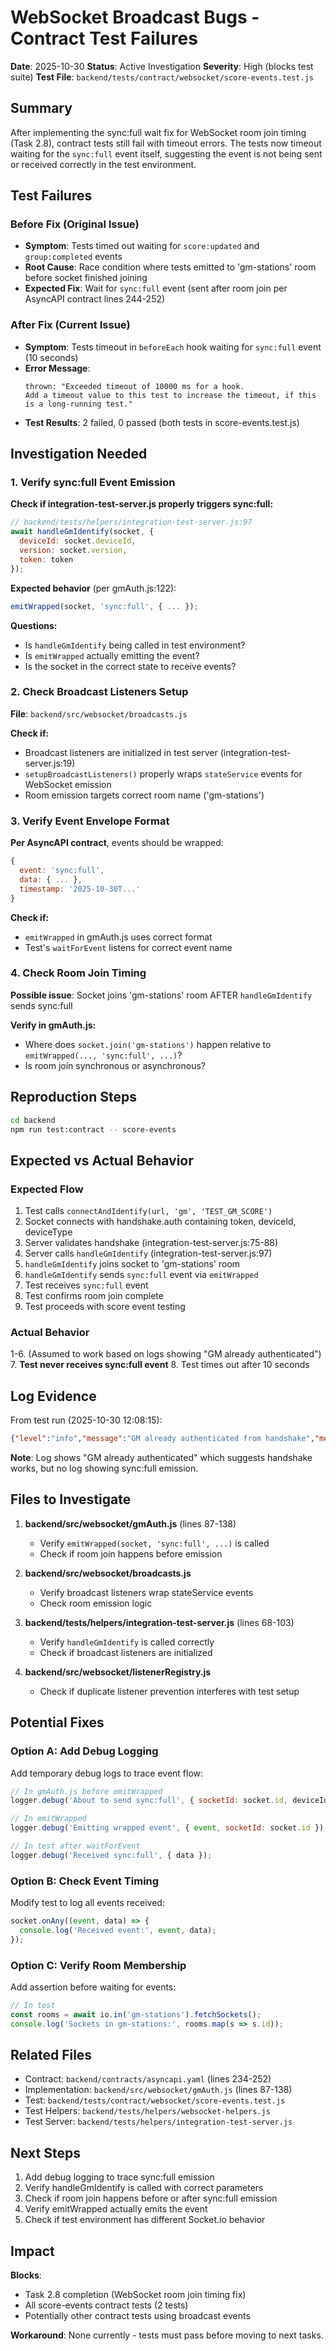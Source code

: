 # WebSocket Broadcast Bugs - Contract Test Failures

**Date**: 2025-10-30
**Status**: Active Investigation
**Severity**: High (blocks test suite)
**Test File**: `backend/tests/contract/websocket/score-events.test.js`

## Summary

After implementing the sync:full wait fix for WebSocket room join timing (Task 2.8), contract tests still fail with timeout errors. The tests now timeout waiting for the `sync:full` event itself, suggesting the event is not being sent or received correctly in the test environment.

## Test Failures

### Before Fix (Original Issue)
- **Symptom**: Tests timed out waiting for `score:updated` and `group:completed` events
- **Root Cause**: Race condition where tests emitted to 'gm-stations' room before socket finished joining
- **Expected Fix**: Wait for `sync:full` event (sent after room join per AsyncAPI contract lines 244-252)

### After Fix (Current Issue)
- **Symptom**: Tests timeout in `beforeEach` hook waiting for `sync:full` event (10 seconds)
- **Error Message**:
  ```
  thrown: "Exceeded timeout of 10000 ms for a hook.
  Add a timeout value to this test to increase the timeout, if this is a long-running test."
  ```
- **Test Results**: 2 failed, 0 passed (both tests in score-events.test.js)

## Investigation Needed

### 1. Verify sync:full Event Emission

**Check if integration-test-server.js properly triggers sync:full:**
```javascript
// backend/tests/helpers/integration-test-server.js:97
await handleGmIdentify(socket, {
  deviceId: socket.deviceId,
  version: socket.version,
  token: token
});
```

**Expected behavior** (per gmAuth.js:122):
```javascript
emitWrapped(socket, 'sync:full', { ... });
```

**Questions:**
- Is `handleGmIdentify` being called in test environment?
- Is `emitWrapped` actually emitting the event?
- Is the socket in the correct state to receive events?

### 2. Check Broadcast Listeners Setup

**File**: `backend/src/websocket/broadcasts.js`

**Check if:**
- Broadcast listeners are initialized in test server (integration-test-server.js:19)
- `setupBroadcastListeners()` properly wraps `stateService` events for WebSocket emission
- Room emission targets correct room name ('gm-stations')

### 3. Verify Event Envelope Format

**Per AsyncAPI contract**, events should be wrapped:
```javascript
{
  event: 'sync:full',
  data: { ... },
  timestamp: '2025-10-30T...'
}
```

**Check if:**
- `emitWrapped` in gmAuth.js uses correct format
- Test's `waitForEvent` listens for correct event name

### 4. Check Room Join Timing

**Possible issue**: Socket joins 'gm-stations' room AFTER `handleGmIdentify` sends sync:full

**Verify in gmAuth.js:**
- Where does `socket.join('gm-stations')` happen relative to `emitWrapped(..., 'sync:full', ...)`?
- Is room join synchronous or asynchronous?

## Reproduction Steps

```bash
cd backend
npm run test:contract -- score-events
```

## Expected vs Actual Behavior

### Expected Flow
1. Test calls `connectAndIdentify(url, 'gm', 'TEST_GM_SCORE')`
2. Socket connects with handshake.auth containing token, deviceId, deviceType
3. Server validates handshake (integration-test-server.js:75-88)
4. Server calls `handleGmIdentify` (integration-test-server.js:97)
5. `handleGmIdentify` joins socket to 'gm-stations' room
6. `handleGmIdentify` sends `sync:full` event via `emitWrapped`
7. Test receives `sync:full` event
8. Test confirms room join complete
9. Test proceeds with score event testing

### Actual Behavior
1-6. (Assumed to work based on logs showing "GM already authenticated")
7. **Test never receives sync:full event**
8. Test times out after 10 seconds

## Log Evidence

From test run (2025-10-30 12:08:15):
```json
{"level":"info","message":"GM already authenticated from handshake","metadata":{"metadata":{"deviceId":"TEST_GM_VIDEO","service":"aln-orchestrator","socketId":"AxEntiaKdZyOxQWTAAAB"}},"timestamp":"2025-10-30 12:08:15.293"}
```

**Note**: Log shows "GM already authenticated" which suggests handshake works, but no log showing sync:full emission.

## Files to Investigate

1. **backend/src/websocket/gmAuth.js** (lines 87-138)
   - Verify `emitWrapped(socket, 'sync:full', ...)` is called
   - Check if room join happens before emission

2. **backend/src/websocket/broadcasts.js**
   - Verify broadcast listeners wrap stateService events
   - Check room emission logic

3. **backend/tests/helpers/integration-test-server.js** (lines 68-103)
   - Verify `handleGmIdentify` is called correctly
   - Check if broadcast listeners are initialized

4. **backend/src/websocket/listenerRegistry.js**
   - Check if duplicate listener prevention interferes with test setup

## Potential Fixes

### Option A: Add Debug Logging
Add temporary debug logs to trace event flow:
```javascript
// In gmAuth.js before emitWrapped
logger.debug('About to send sync:full', { socketId: socket.id, deviceId });

// In emitWrapped
logger.debug('Emitting wrapped event', { event, socketId: socket.id });

// In test after waitForEvent
logger.debug('Received sync:full', { data });
```

### Option B: Check Event Timing
Modify test to log all events received:
```javascript
socket.onAny((event, data) => {
  console.log('Received event:', event, data);
});
```

### Option C: Verify Room Membership
Add assertion before waiting for events:
```javascript
// In test
const rooms = await io.in('gm-stations').fetchSockets();
console.log('Sockets in gm-stations:', rooms.map(s => s.id));
```

## Related Files

- Contract: `backend/contracts/asyncapi.yaml` (lines 234-252)
- Implementation: `backend/src/websocket/gmAuth.js` (lines 87-138)
- Test: `backend/tests/contract/websocket/score-events.test.js`
- Test Helpers: `backend/tests/helpers/websocket-helpers.js`
- Test Server: `backend/tests/helpers/integration-test-server.js`

## Next Steps

1. Add debug logging to trace sync:full emission
2. Verify handleGmIdentify is called with correct parameters
3. Check if room join happens before or after sync:full emission
4. Verify emitWrapped actually emits the event
5. Check if test environment has different Socket.io behavior

## Impact

**Blocks**:
- Task 2.8 completion (WebSocket room join timing fix)
- All score-events contract tests (2 tests)
- Potentially other contract tests using broadcast events

**Workaround**: None currently - tests must pass before moving to next tasks.
